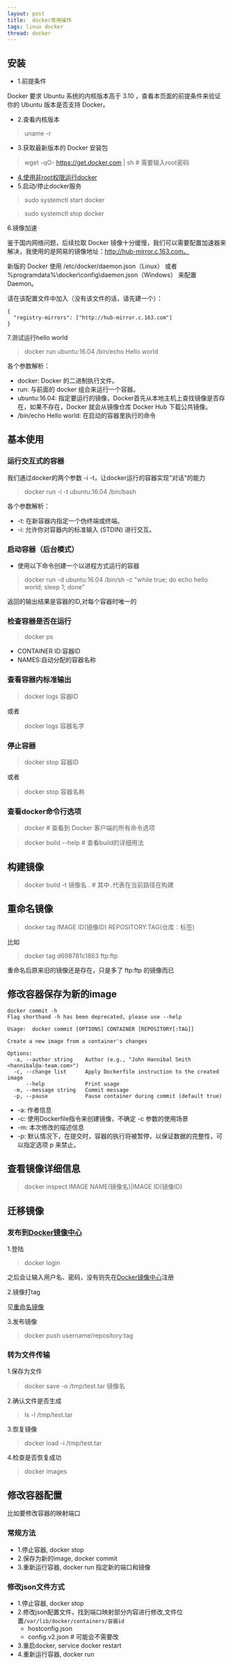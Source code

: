 ```yaml
---
layout: post
title:  docker常用操作
tags: linux docker
thread: docker
---
```


## 安装

* 1.前提条件

Docker 要求 Ubuntu 系统的内核版本高于 3.10 ，查看本页面的前提条件来验证你的 Ubuntu 版本是否支持 Docker。

* 2.查看内核版本

> uname -r

* 3.获取最新版本的 Docker 安装包

> wget -qO- https://get.docker.com \| sh # 需要输入root密码

* [4.使用非root权限运行docker](/docker-common-user)
* 5.启动/停止docker服务

> sudo systemctl start docker

> sudo systemctl stop docker

6.镜像加速

鉴于国内网络问题，后续拉取 Docker 镜像十分缓慢，我们可以需要配置加速器来解决，我使用的是网易的镜像地址：http://hub-mirror.c.163.com。

新版的 Docker 使用 /etc/docker/daemon.json（Linux） 或者 %programdata%\docker\config\daemon.json（Windows） 来配置 Daemon。

请在该配置文件中加入（没有该文件的话，请先建一个）：

```text
{
  "registry-mirrors": ["http://hub-mirror.c.163.com"]
}
```

7.测试运行hello world

> docker run ubuntu:16.04 /bin/echo Hello world

各个参数解析：

* docker: Docker 的二进制执行文件。
* run: 与前面的 docker 组合来运行一个容器。
* ubuntu:16.04: 指定要运行的镜像，Docker首先从本地主机上查找镜像是否存在，如果不存在，Docker 就会从镜像仓库 Docker Hub 下载公共镜像。
* /bin/echo Hello world: 在启动的容器里执行的命令

## 基本使用

### 运行交互式的容器

我们通过docker的两个参数 -i -t，让docker运行的容器实现"对话"的能力

> docker run -i -t ubuntu:16.04 /bin/bash

各个参数解析：

* -t: 在新容器内指定一个伪终端或终端。
* -i: 允许你对容器内的标准输入 (STDIN) 进行交互。

### 启动容器（后台模式）
* 使用以下命令创建一个以进程方式运行的容器

> docker run -d ubuntu:16.04 /bin/sh -c "while true; do echo hello world; sleep 1; done"

返回的输出结果是容器的ID,对每个容器时唯一的

### 检查容器是否在运行

> docker ps

* CONTAINER ID:容器ID
* NAMES:自动分配的容器名称

### 查看容器内标准输出

> docker logs 容器ID

或者

> docker logs 容器名字

### 停止容器
> docker stop 容器ID

或者

> docker stop 容器名称


### 查看docker命令行选项
> docker  # 查看到 Docker 客户端的所有命令选项

> docker build --help  # 查看build的详细用法

## 构建镜像
> docker build -t 镜像名 .  # 其中`.`代表在当前路径在构建


## 重命名镜像
> docker tag IMAGE ID(镜像ID) REPOSITORY:TAG(仓库：标签)

比如

> docker tag d698781c1863 ftp:ftp

重命名后原来旧的镜像还是存在，只是多了 ftp:ftp 的镜像而已

## 修改容器保存为新的image
```
docker commit -h
Flag shorthand -h has been deprecated, please use --help

Usage:	docker commit [OPTIONS] CONTAINER [REPOSITORY[:TAG]]

Create a new image from a container's changes

Options:
  -a, --author string    Author (e.g., "John Hannibal Smith <hannibal@a-team.com>")
  -c, --change list      Apply Dockerfile instruction to the created image
      --help             Print usage
  -m, --message string   Commit message
  -p, --pause            Pause container during commit (default true)
```
* -a: 作者信息
* -c: 使用Dockerfile指令来创建镜像，不确定 -c 参数的使用场景
* -m: 本次修改的描述信息
* -p: 默认情况下，在提交时，容器的执行将被暂停，以保证数据的完整性，可以指定选项 p 来禁止。

## 查看镜像详细信息
> docker inspect IMAGE NAME(镜像名)\|IMAGE ID(镜像ID)

## 迁移镜像

### 发布到[Docker镜像中心](https://hub.docker.com)
1.登陆

> docker login

之后会让输入用户名、密码，没有则先在[Docker镜像中心](https://hub.docker.com)注册

2.镜像打tag

见[重命名镜像](#重命名镜像)

3.发布镜像

> docker push username/repository:tag

### 转为文件传输
1.保存为文件

> docker save -o /tmp/test.tar 镜像名

2.确认文件是否生成

> ls -l /tmp/test.tar

3.恢复镜像

> docker load -i /tmp/test.tar

4.检查是否恢复成功

> docker images


## 修改容器配置
比如要修改容器的映射端口

### 常规方法
* 1.停止容器, docker stop
* 2.保存为新的image, docker commit
* 3.重新运行容器, docker run 指定新的端口和镜像

### 修改json文件方式
* 1.停止容器, docker stop
* 2.修改json配置文件，找到端口映射部分内容进行修改,文件位置`/var/lib/docker/containers/容器id`
    - hostconfig.json
    - config.v2.json  # 可能会不需要改
* 3.重启docker, service docker restart
* 4.重新运行容器, docker run

